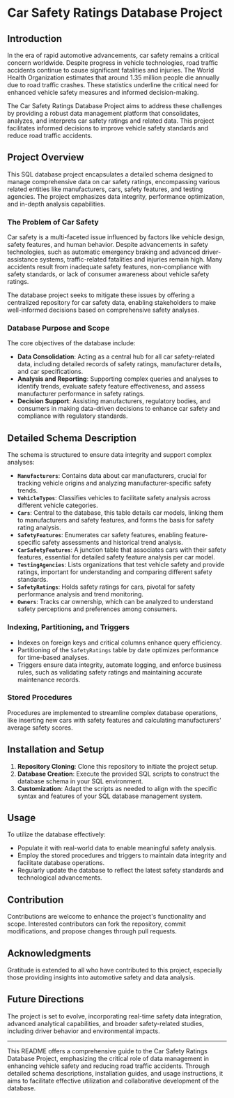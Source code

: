 # Car Safety Ratings Database Project

## Introduction

In the era of rapid automotive advancements, car safety remains a critical concern worldwide. Despite progress in vehicle technologies, road traffic accidents continue to cause significant fatalities and injuries. The World Health Organization estimates that around 1.35 million people die annually due to road traffic crashes. These statistics underline the critical need for enhanced vehicle safety measures and informed decision-making.

The Car Safety Ratings Database Project aims to address these challenges by providing a robust data management platform that consolidates, analyzes, and interprets car safety ratings and related data. This project facilitates informed decisions to improve vehicle safety standards and reduce road traffic accidents.

## Project Overview

This SQL database project encapsulates a detailed schema designed to manage comprehensive data on car safety ratings, encompassing various related entities like manufacturers, cars, safety features, and testing agencies. The project emphasizes data integrity, performance optimization, and in-depth analysis capabilities.

### The Problem of Car Safety

Car safety is a multi-faceted issue influenced by factors like vehicle design, safety features, and human behavior. Despite advancements in safety technologies, such as automatic emergency braking and advanced driver-assistance systems, traffic-related fatalities and injuries remain high. Many accidents result from inadequate safety features, non-compliance with safety standards, or lack of consumer awareness about vehicle safety ratings.

The database project seeks to mitigate these issues by offering a centralized repository for car safety data, enabling stakeholders to make well-informed decisions based on comprehensive safety analyses.

### Database Purpose and Scope

The core objectives of the database include:

- **Data Consolidation**: Acting as a central hub for all car safety-related data, including detailed records of safety ratings, manufacturer details, and car specifications.
- **Analysis and Reporting**: Supporting complex queries and analyses to identify trends, evaluate safety feature effectiveness, and assess manufacturer performance in safety ratings.
- **Decision Support**: Assisting manufacturers, regulatory bodies, and consumers in making data-driven decisions to enhance car safety and compliance with regulatory standards.

## Detailed Schema Description

The schema is structured to ensure data integrity and support complex analyses:

- **`Manufacturers`**: Contains data about car manufacturers, crucial for tracking vehicle origins and analyzing manufacturer-specific safety trends.
- **`VehicleTypes`**: Classifies vehicles to facilitate safety analysis across different vehicle categories.
- **`Cars`**: Central to the database, this table details car models, linking them to manufacturers and safety features, and forms the basis for safety rating analysis.
- **`SafetyFeatures`**: Enumerates car safety features, enabling feature-specific safety assessments and historical trend analysis.
- **`CarSafetyFeatures`**: A junction table that associates cars with their safety features, essential for detailed safety feature analysis per car model.
- **`TestingAgencies`**: Lists organizations that test vehicle safety and provide ratings, important for understanding and comparing different safety standards.
- **`SafetyRatings`**: Holds safety ratings for cars, pivotal for safety performance analysis and trend monitoring.
- **`Owners`**: Tracks car ownership, which can be analyzed to understand safety perceptions and preferences among consumers.

### Indexing, Partitioning, and Triggers

- Indexes on foreign keys and critical columns enhance query efficiency.
- Partitioning of the `SafetyRatings` table by date optimizes performance for time-based analyses.
- Triggers ensure data integrity, automate logging, and enforce business rules, such as validating safety ratings and maintaining accurate maintenance records.

### Stored Procedures

Procedures are implemented to streamline complex database operations, like inserting new cars with safety features and calculating manufacturers' average safety scores.

## Installation and Setup

1. **Repository Cloning**: Clone this repository to initiate the project setup.
2. **Database Creation**: Execute the provided SQL scripts to construct the database schema in your SQL environment.
3. **Customization**: Adapt the scripts as needed to align with the specific syntax and features of your SQL database management system.

## Usage

To utilize the database effectively:

- Populate it with real-world data to enable meaningful safety analysis.
- Employ the stored procedures and triggers to maintain data integrity and facilitate database operations.
- Regularly update the database to reflect the latest safety standards and technological advancements.

## Contribution

Contributions are welcome to enhance the project's functionality and scope. Interested contributors can fork the repository, commit modifications, and propose changes through pull requests.



## Acknowledgments

Gratitude is extended to all who have contributed to this project, especially those providing insights into automotive safety and data analysis.

## Future Directions

The project is set to evolve, incorporating real-time safety data integration, advanced analytical capabilities, and broader safety-related studies, including driver behavior and environmental impacts.

---

This README offers a comprehensive guide to the Car Safety Ratings Database Project, emphasizing the critical role of data management in enhancing vehicle safety and reducing road traffic accidents. Through detailed schema descriptions, installation guides, and usage instructions, it aims to facilitate effective utilization and collaborative development of the database.
